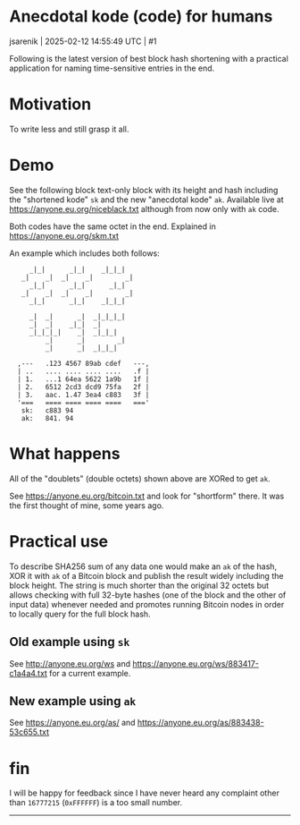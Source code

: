 # Anecdotal kode (code) for humans

jsarenik | 2025-02-12 14:55:49 UTC | #1

Following is the latest version of best block hash shortening with a practical application for naming time-sensitive entries in the end.

# Motivation

To write less and still grasp it all.

# Demo

See the following block text-only block with its height and hash including the "shortened kode" `sk` and the new "anecdotal kode" `ak`. Available live at 
https://anyone.eu.org/niceblack.txt although from now only with `ak` code.

Both codes have the same octet in the end. Explained in https://anyone.eu.org/skm.txt

An example which includes both follows:

```
     _|_|      _|_|    _|_|_|    
   _|    _|  _|    _|        _|  
     _|_|      _|_|      _|_|    
   _|    _|  _|    _|        _|  
     _|_|      _|_|    _|_|_|    

     _|  _|      _|  _|_|_|_|  
     _|  _|    _|_|  _|        
     _|_|_|_|    _|  _|_|_|    
         _|      _|        _|  
         _|      _|  _|_|_|    

  ,---   .123 4567 89ab cdef   ---,
  | ..   .... .... .... ....   .f |
  | 1.   ...1 64ea 5622 1a9b   1f |
  | 2.   6512 2cd3 dcd9 75fa   2f |
  | 3.   aac. 1.47 3ea4 c883   3f |
  '===   ==== ==== ==== ====   ==='
   sk:   c883 94
   ak:   841. 94
```

# What happens

All of the "doublets" (double octets) shown above are XORed to get `ak`.

See https://anyone.eu.org/bitcoin.txt and look for "shortform" there. It was the first thought of mine, some years ago.

# Practical use

To describe SHA256 sum of any data one would make an `ak` of the hash, XOR it with `ak` of a Bitcoin block and publish the result widely including the block height. The string is much shorter than the original 32 octets but allows checking with full 32-byte hashes (one of the block and the other of input data) whenever needed and promotes running Bitcoin nodes in order to locally query for the full block hash. 

## Old example using `sk`

See http://anyone.eu.org/ws and https://anyone.eu.org/ws/883417-c1a4a4.txt for a current example.

## New example using `ak`

See https://anyone.eu.org/as/ and https://anyone.eu.org/as/883438-53c655.txt

# fin

I will be happy for feedback since I have never heard any complaint other than `16777215` (`0xFFFFFF`) is a too small number.

-------------------------

